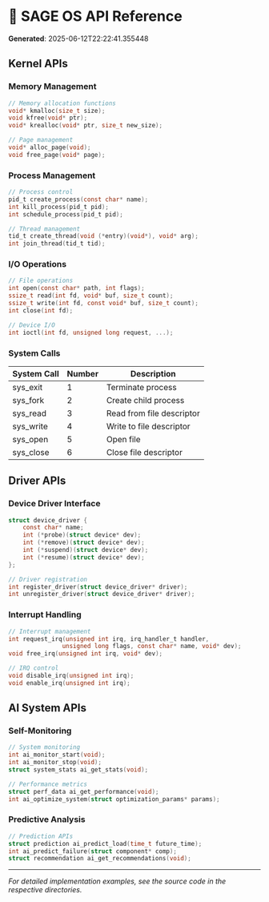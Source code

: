# 🔧 SAGE OS API Reference

**Generated**: 2025-06-12T22:22:41.355448

## Kernel APIs

### Memory Management

```c
// Memory allocation functions
void* kmalloc(size_t size);
void kfree(void* ptr);
void* krealloc(void* ptr, size_t new_size);

// Page management
void* alloc_page(void);
void free_page(void* page);
```

### Process Management

```c
// Process control
pid_t create_process(const char* name);
int kill_process(pid_t pid);
int schedule_process(pid_t pid);

// Thread management
tid_t create_thread(void (*entry)(void*), void* arg);
int join_thread(tid_t tid);
```

### I/O Operations

```c
// File operations
int open(const char* path, int flags);
ssize_t read(int fd, void* buf, size_t count);
ssize_t write(int fd, const void* buf, size_t count);
int close(int fd);

// Device I/O
int ioctl(int fd, unsigned long request, ...);
```

### System Calls

| System Call | Number | Description |
|-------------|--------|-------------|
| sys_exit | 1 | Terminate process |
| sys_fork | 2 | Create child process |
| sys_read | 3 | Read from file descriptor |
| sys_write | 4 | Write to file descriptor |
| sys_open | 5 | Open file |
| sys_close | 6 | Close file descriptor |

## Driver APIs

### Device Driver Interface

```c
struct device_driver {
    const char* name;
    int (*probe)(struct device* dev);
    int (*remove)(struct device* dev);
    int (*suspend)(struct device* dev);
    int (*resume)(struct device* dev);
};

// Driver registration
int register_driver(struct device_driver* driver);
int unregister_driver(struct device_driver* driver);
```

### Interrupt Handling

```c
// Interrupt management
int request_irq(unsigned int irq, irq_handler_t handler, 
               unsigned long flags, const char* name, void* dev);
void free_irq(unsigned int irq, void* dev);

// IRQ control
void disable_irq(unsigned int irq);
void enable_irq(unsigned int irq);
```

## AI System APIs

### Self-Monitoring

```c
// System monitoring
int ai_monitor_start(void);
int ai_monitor_stop(void);
struct system_stats ai_get_stats(void);

// Performance metrics
struct perf_data ai_get_performance(void);
int ai_optimize_system(struct optimization_params* params);
```

### Predictive Analysis

```c
// Prediction APIs
struct prediction ai_predict_load(time_t future_time);
int ai_predict_failure(struct component* comp);
struct recommendation ai_get_recommendations(void);
```

---

*For detailed implementation examples, see the source code in the respective directories.*
